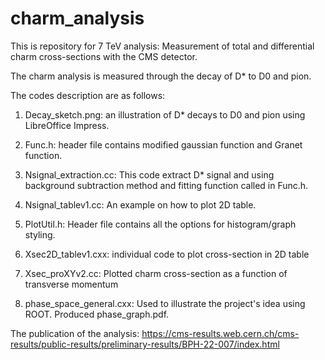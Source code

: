 # charm_analysis

This is repository for 7 TeV analysis: Measurement of total and differential charm cross-sections with the CMS detector.

The charm analysis is measured through the decay of D* to D0 and pion.

The codes description are as follows:

1. Decay_sketch.png: an illustration of D* decays to D0 and pion using LibreOffice Impress.

2. Func.h: header file contains modified gaussian function and Granet function. 

3. Nsignal_extraction.cc: This code extract D* signal and using background subtraction method and fitting function called in Func.h.

4. Nsignal_tablev1.cc: An example on how to plot 2D table.

5. PlotUtil.h: Header file contains all the options for histogram/graph styling.

6. Xsec2D_tablev1.cxx: individual code to plot cross-section in 2D table

7. Xsec_proXYv2.cc: Plotted charm cross-section as a function of transverse momentum

8. phase_space_general.cxx: Used to illustrate the project's idea using ROOT. Produced phase_graph.pdf.


The publication of the analysis:
https://cms-results.web.cern.ch/cms-results/public-results/preliminary-results/BPH-22-007/index.html
